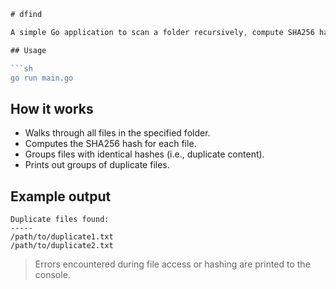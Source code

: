 ```go
# dfind

A simple Go application to scan a folder recursively, compute SHA256 hashes for all files, and identify duplicate files based on their content.

## Usage

```sh
go run main.go
```

## How it works

- Walks through all files in the specified folder.
- Computes the SHA256 hash for each file.
- Groups files with identical hashes (i.e., duplicate content).
- Prints out groups of duplicate files.

## Example output

```
Duplicate files found:
-----
/path/to/duplicate1.txt
/path/to/duplicate2.txt
```

> Errors encountered during file access or hashing are printed to the console.